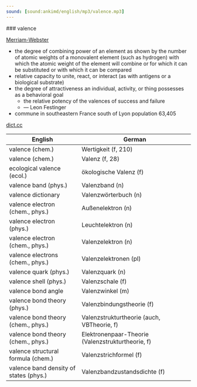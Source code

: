 ```yaml
---
sound: [sound:ankimd/english/mp3/valence.mp3]
---
```


\### valence

[Merriam-Webster](https://www.merriam-webster.com/dictionary/valence)

- the degree of combining power of an element as shown by the number of atomic weights of a monovalent element (such as hydrogen) with which the atomic weight of the element will combine or for which it can be substituted or with which it can be compared
- relative capacity to unite, react, or interact (as with antigens or a biological substrate)
- the degree of attractiveness an individual, activity, or thing possesses as a behavioral goal
    - the relative potency of the valences of success and failure
    - — Leon Festinger
- commune in southeastern France south of Lyon population 63,405

[dict.cc](https://www.dict.cc/valence)

| English        | German       |
| -------------- | ------------ |
| valence (chem.) | Wertigkeit (f, 210) |
| valence (chem.) | Valenz (f, 28) |
| ecological valence (ecol.) | ökologische Valenz (f) |
| valence band (phys.) | Valenzband (n) |
| valence dictionary | Valenzwörterbuch (n) |
| valence electron (chem., phys.) | Außenelektron (n) |
| valence electron (phys.) | Leuchtelektron (n) |
| valence electron (chem., phys.) | Valenzelektron (n) |
| valence electrons (chem., phys.) | Valenzelektronen (pl) |
| valence quark (phys.) | Valenzquark (n) |
| valence shell (phys.) | Valenzschale (f) |
| valence bond angle | Valenzwinkel (m) |
| valence bond theory <VB theory> (phys.) | Valenzbindungstheorie <VB-Theorie> (f) |
| valence bond theory <VB theory> (chem., phys.) | Valenzstrukturtheorie (auch, VBTheorie, f) |
| valence bond theory <VB theory> (chem., phys.) | Elektronenpaar-Theorie (Valenzstrukturtheorie, f) |
| valence structural formula (chem.) | Valenzstrichformel (f) |
| valence band density of states (phys.) | Valenzbandzustandsdichte (f) |
